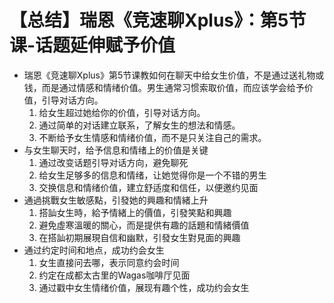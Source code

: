 # 【总结】瑞恩《竞速聊Xplus》：第5节课-话题延伸赋予价值

-   瑞恩《竞速聊Xplus》第5节课教如何在聊天中给女生价值，不是通过送礼物或钱，而是通过情感和情绪价值。男生通常习惯索取价值，而应该学会给予价值，引导对话方向。
    1.  给女生超过她给你的价值，引导对话方向。
    2.  通过简单的对话建立联系，了解女生的想法和情感。
    3.  不断给予女生情感和情绪价值，而不是只关注自己的需求。
-   与女生聊天时，给予信息和情绪上的价值是关键
    1.  通过改变话题引导对话方向，避免聊死
    2.  给女生足够多的信息和情绪，让她觉得你是一个不错的男生
    3.  交换信息和情绪价值，建立舒适度和信任，以便邀约见面
-   通過挑戰女生敏感點，引發她的興趣和情緒上升
    1.  搭訕女生時，給予情緒上的價值，引發笑點和興趣
    2.  避免虛寒溫暖的關心，而是提供有趣的話題和情緒價值
    3.  在搭訕初期展現自信和幽默，引發女生對見面的興趣
-   通过约定时间和地点，成功约会女生
    1.  女生直接问去哪，表示同意约会时间
    2.  约定在成都太古里的Wagas咖啡厅见面
    3.  通过戳中女生情绪价值，展现有趣个性，成功约会女生